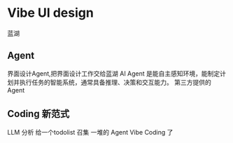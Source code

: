 # Vibe UI design
  蓝湖

## Agent
   界面设计Agent,把界面设计工作交给蓝湖
   AI Agent 是能自主感知环境，能制定计划并执行任务的智能系统，通常具备推理、决策和交互能力。
   第三方提供的Agent

## Coding 新范式
   LLM 分析 给一个todolist
   召集 一堆的 Agent
   Vibe Coding 了
